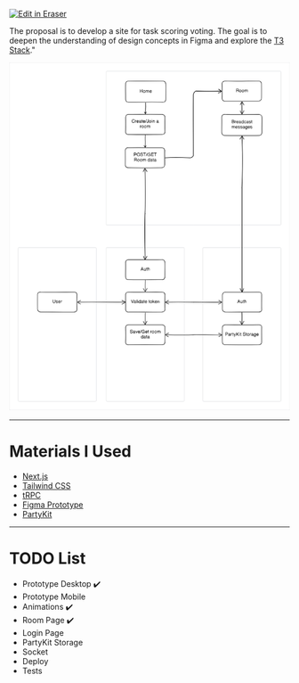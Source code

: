 <p><a target="_blank" href="https://app.eraser.io/workspace/1LJGabM9KdfgxxJTgN86" id="edit-in-eraser-github-link"><img alt="Edit in Eraser" src="https://firebasestorage.googleapis.com/v0/b/second-petal-295822.appspot.com/o/images%2Fgithub%2FOpen%20in%20Eraser.svg?alt=media&amp;token=968381c8-a7e7-472a-8ed6-4a6626da5501"></a></p>

The proposal is to develop a site for task scoring voting. The goal is to deepen the understanding of design concepts in Figma and explore the [﻿T3 Stack](https://create.t3.gg/)."



![Figure 1](/.eraser/1LJGabM9KdfgxxJTgN86___jEhIatNqRDUQU829H2I2e2Tb30C2___---figure---fc9F1v9AKkLz_HN-SJJEf---figure---H7QGhHe2hcf9vCD0ZQGKJA.png "Figure 1")

---

# Materials I Used
- [﻿Next.js](https://nextjs.org/) 
- [﻿Tailwind CSS](https://tailwindcss.com/) 
- [﻿tRPC](https://trpc.io/) 
- [﻿Figma Prototype](https://www.figma.com/design/XAjCxXLIids6H88OgreDwG/Scrum-Machine?node-id=0-1&node-type=canvas&t=GoQmLH1qg6ziZAUP-0) 
- [﻿PartyKit](https://docs.partykit.io/) 


---

# TODO List
- Prototype Desktop ✔️
- Prototype Mobile
- Animations ✔️
- Room Page ✔️
- Login Page
- PartyKit Storage
- Socket
- Deploy
- Tests








<!--- Eraser file: https://app.eraser.io/workspace/1LJGabM9KdfgxxJTgN86 --->